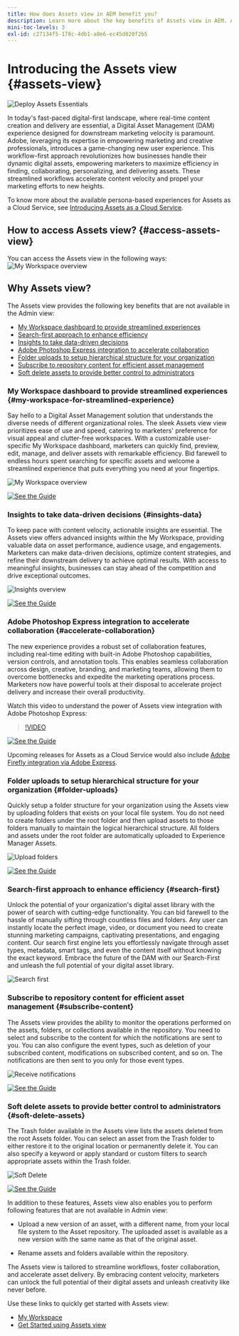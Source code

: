 ```yaml
---
title: How does Assets view in AEM benefit you?
description: Learn more about the key benefits of Assets view in AEM. Adobe, leveraging its expertise in empowering marketing and creative professionals, introduces a game-changing new user experience.
mini-toc-levels: 3
exl-id: c27134f5-178c-4db1-a8e6-ec45d020f2b5
---
```

# Introducing the Assets view {#assets-view}

![Deploy Assets Essentials](assets/banner-image.jpg)

In today's fast-paced digital-first landscape, where real-time content creation and delivery are essential, a Digital Asset Management (DAM) experience designed for downstream marketing velocity is paramount. Adobe, leveraging its expertise in empowering marketing and creative professionals, introduces a game-changing new user experience. This workflow-first approach revolutionizes how businesses handle their dynamic digital assets, empowering marketers to maximize efficiency in finding, collaborating, personalizing, and delivering assets. These streamlined workflows accelerate content velocity and propel your marketing efforts to new heights.

To know more about the available persona-based experiences for Assets as a Cloud Service, see [Introducing Assets as a Cloud Service](/help/assets/overview.md#persona-based-experiences).

## How to access Assets view? {#access-assets-view}

You can access the Assets view in the following ways:
![My Workspace overview](assets/assets-view.png)

<!--

* **Toggle in Admin view**

    * Log into [!DNL Experience Manager] using Cloud Manager.
    * Navigate to **[!UICONTROL Assets]** > **[!UICONTROL Files]**.
    * Click the profile icon on the top right corner.
    * Click **[!UICONTROL Switch View]** from the **[!UICONTROL Profile Settings]** section.
    Repeat these steps to switch back to the Admin view.

* **Product Switcher**
    * Log into [!DNL Experience Manager] and click ![Product selector](assets/waffle-icon.svg).
    * Select **[!UICONTROL Experience Manager Assets]** to access the Assets view.
    * Select **[!UICONTROL Experience Manager]** to access the Admin view.

* **Quick Links** 
    * Log into experience.adobe.com.
    * Click **[!UICONTROL Experience Manager Assets]** to access the Assets view.
    * Click **[!UICONTROL Experience Manager Assets]** to access the Assets view.

    -->

## Why Assets view?

The Assets view provides the following key benefits that are not available in the Admin view:

* [My Workspace dashboard to provide streamlined experiences](#my-workspace-for-streamlined-experience)
* [Search-first approach to enhance efficiency](#search-first)
* [Insights to take data-driven decisions](#insights-data)
* [Adobe Photoshop Express integration to accelerate collaboration](#accelerate-collaboration)
* [Folder uploads to setup hierarchical structure for your organization](#folder-uploads)
* [Subscribe to repository content for efficient asset management](#subscribe-content)
* [Soft delete assets to provide better control to administrators](#soft-delete-assets)

### My Workspace dashboard to provide streamlined experiences {#my-workspace-for-streamlined-experience}

Say hello to a Digital Asset Management solution that understands the diverse needs of different organizational roles. The sleek Assets view view prioritizes ease of use and speed, catering to marketers' preference for visual appeal and clutter-free workspaces. With a customizable user-specific My Workspace dashboard, marketers can quickly find, preview, edit, manage, and deliver assets with remarkable efficiency. Bid farewell to endless hours spent searching for specific assets and welcome a streamlined experience that puts everything you need at your fingertips.

![My Workspace overview](assets/my-workspace-demo.gif)

[![See the Guide](https://helpx.adobe.com/content/dam/help/en/marketing-cloud/how-to/digital-foundation/_jcr_content/main-pars/image_1250343773/see-the-guide-sm.png)](my-workspace-assets-view.md)

### Insights to take data-driven decisions {#insights-data}

To keep pace with content velocity, actionable insights are essential. The Assets view offers advanced insights within the My Workspace, providing valuable data on asset performance, audience usage, and engagements. Marketers can make data-driven decisions, optimize content strategies, and refine their downstream delivery to achieve optimal results. With access to meaningful insights, businesses can stay ahead of the competition and drive exceptional outcomes.

![Insights overview](assets/insights-overview.gif)

[![See the Guide](https://helpx.adobe.com/content/dam/help/en/marketing-cloud/how-to/digital-foundation/_jcr_content/main-pars/image_1250343773/see-the-guide-sm.png)](manage-reports-assets-view.md#view-live-statistics)

### Adobe Photoshop Express integration to accelerate collaboration {#accelerate-collaboration}

The new experience provides a robust set of collaboration features, including real-time editing with built-in Adobe Photoshop capabilities, version controls, and annotation tools. This enables seamless collaboration across design, creative, branding, and marketing teams, allowing them to overcome bottlenecks and expedite the marketing operations process. Marketers now have powerful tools at their disposal to accelerate project delivery and increase their overall productivity.

Watch this video to understand the power of Assets view integration with Adobe Photoshop Express: 

>[!VIDEO](https://video.tv.adobe.com/v/3420922)

[![See the Guide](https://helpx.adobe.com/content/dam/help/en/marketing-cloud/how-to/digital-foundation/_jcr_content/main-pars/image_1250343773/see-the-guide-sm.png)](edit-images-assets-view.md)

Upcoming releases for Assets as a Cloud Service would also include [Adobe Firefly integration via Adobe Express](https://firefly.adobe.com/?gclid=EAIaIQobChMIlZeKuNfj_wIVeyCtBh3e5g2cEAAYASAAEgL56_D_BwE&sdid=JM4FW6VL&mv=search&mv2=paidsearch&ef_id=EAIaIQobChMIlZeKuNfj_wIVeyCtBh3e5g2cEAAYASAAEgL56_D_BwE:G:s&s_kwcid=AL!3085!3!652077237594!e!!g!!adobe%20firefly!19870733758!148140507838).

### Folder uploads to setup hierarchical structure for your organization {#folder-uploads}

Quickly setup a folder structure for your organization using the Assets view by uploading folders that exists on your local file system. You do not need to create folders under the root folder and then upload assets to those folders manually to maintain the logical hierarchical structure. All folders and assets under the root folder are automatically uploaded to Experience Manager Assets.

![Upload folders](assets/folder-uploads.gif)

[![See the Guide](https://helpx.adobe.com/content/dam/help/en/marketing-cloud/how-to/digital-foundation/_jcr_content/main-pars/image_1250343773/see-the-guide-sm.png)](add-delete-assets-view.md)

### Search-first approach to enhance efficiency {#search-first}

Unlock the potential of your organization's digital asset library with the power of search with cutting-edge functionality. You can bid farewell to the hassle of manually sifting through countless files and folders. Any user can instantly locate the perfect image, video, or document you need to create stunning marketing campaigns, captivating presentations, and engaging content. Our search first engine lets you effortlessly navigate through asset types, metadata, smart tags, and even the content itself without knowing the exact keyword. Embrace the future of the DAM with our Search-First and unleash the full potential of your digital asset library.

![Search first](assets/search-first.gif)

### Subscribe to repository content for efficient asset management {#subscribe-content}

The Assets view provides the ability to monitor the operations performed on the assets, folders, or collections available in the repository. You need to select and subscribe to the content for which the notifications are sent to you. You can also configure the event types, such as deletion of your subscribed content, modifications on subscribed content, and so on. The notifications are then sent to you only for those event types.

![Receive notifications](assets/notifications.gif)

[![See the Guide](https://helpx.adobe.com/content/dam/help/en/marketing-cloud/how-to/digital-foundation/_jcr_content/main-pars/image_1250343773/see-the-guide-sm.png)](manage-notifications-assets-view.md)

### Soft delete assets to provide better control to administrators {#soft-delete-assets}

The Trash folder available in the Assets view lists the assets deleted from the root Assets folder. You can select an asset from the Trash folder to either restore it to the original location or permanently delete it. You can also specify a keyword or apply standard or custom filters to search appropriate assets within the Trash folder.

![Soft Delete](assets/soft-delete.gif)

[![See the Guide](https://helpx.adobe.com/content/dam/help/en/marketing-cloud/how-to/digital-foundation/_jcr_content/main-pars/image_1250343773/see-the-guide-sm.png)](navigate-assets-view.md)

In addition to these features, Assets view also enables you to perform following features that are not available in Admin view:

* Upload a new version of an asset, with a different name, from your local file system to the Asset repository. The uploaded asset is available as a new version with the same name as that of the original asset.

* Rename assets and folders available within the repository.

The Assets view is tailored to streamline workflows, foster collaboration, and accelerate asset delivery. By embracing content velocity, marketers can unlock the full potential of their digital assets and unleash creativity like never before.


Use these links to quickly get started with Assets view:

* [My Workspace](/help/assets/my-workspace-assets-view.md)
* [Get Started using Assets view](/help/assets/get-started-assets-view.md)
